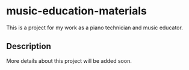 # music-education-materials

This is a project for my work as a piano technician and music educator.

## Description

More details about this project will be added soon.
